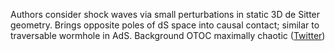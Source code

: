 
Authors consider shock waves via small perturbations in static 3D de Sitter geometry. Brings opposite poles of dS space into causal contact; similar to traversable wormhole in AdS. Background OTOC maximally chaotic ([Twitter](https://twitter.com/JoshuahHeath/status/1225077421478531072))
